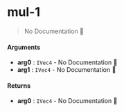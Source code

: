 # mul\-1

> No Documentation 🚧

#### Arguments

- **arg0** : `IVec4` \- No Documentation 🚧
- **arg1** : `IVec4` \- No Documentation 🚧

#### Returns

- **arg0** : `IVec4` \- No Documentation 🚧